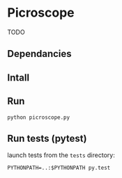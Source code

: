 # Picroscope

TODO

## Dependancies

## Intall

## Run

```shell
python picroscope.py
```

## Run tests (pytest)

launch tests from the `tests` directory:

```shell
PYTHONPATH=..:$PYTHONPATH py.test
```
